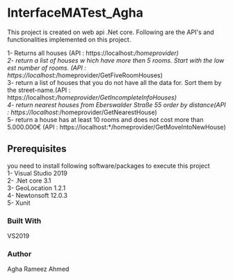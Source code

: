 # InterfaceMATest_Agha
 
This project is created on web api .Net core. Following are the API's and functionalities implemented on this project.

1- Returns all houses (API : https://localhost:*/homeprovider)<br/>
2- return a list of houses w hich have more then 5 rooms. Start with the low est number of rooms. (API : https://localhost:*/homeprovider/GetFiveRoomHouses)<br/>
3- return a list of houses that you do not have all the data for. Sort them by the street-name.(API : https://localhost:*/homeprovider/GetIncompleteInfoHouses)<br/>
4- return nearest houses from Eberswalder Straße 55 order by distance(API : https://localhost:*/homeprovider/GetNearestHouse)<br/>
5- return a house has at least 10 rooms and does not cost more than 5.000.000€ (API : https://localhost:*/homeprovider/GetMoveIntoNewHouse)<br/>

## Prerequisites
you need to install following software/packages to execute this project<br/>
1- Visual Studio 2019<br/>
2- .Net core 3.1<br/>
3- GeoLocation 1.2.1<br/>
4- Newtonsoft 12.0.3<br/>
5- Xunit<br/>

### Built With
VS2019

### Author
Agha Rameez Ahmed
